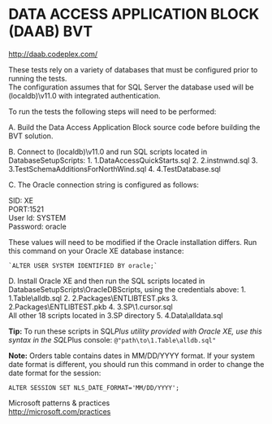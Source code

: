 ﻿# DATA ACCESS APPLICATION BLOCK (DAAB) BVT
http://daab.codeplex.com/

These tests rely on a variety of databases that must be configured prior to running the tests.  
The configuration assumes that for SQL Server the database used will be (localdb)\v11.0 with integrated authentication.

To run the tests the following steps will need to be performed:

A. Build the Data Access Application Block source code before building the BVT solution.

B. Connect to (localdb)\v11.0 and run SQL scripts located in DatabaseSetupScripts:
    1. 1.DataAccessQuickStarts.sql
    2. 2.instnwnd.sql
    3. 3.TestSchemaAdditionsForNorthWind.sql
    4. 4.TestDatabase.sql

C. The Oracle connection string is configured as follows:

   SID: XE<br/>
   PORT:1521<br/>
   User Id: SYSTEM<br/>
   Password: oracle

   These values will need to be modified if the Oracle installation differs. Run this command on your Oracle XE database instance:

    `ALTER USER SYSTEM IDENTIFIED BY oracle;`


D. Install Oracle XE and then run the SQL scripts located in DatabaseSetupScripts\OracleDBScripts, using the credentials above:
    1. 1.Table\alldb.sql
    2. 2.Packages\ENTLIBTEST.pks
    3. 2.Packages\ENTLIBTEST.pkb
    4. 3.SP\1.cursor.sql<br/>
       All other 18 scripts located in 3.SP directory
    5. 4.Data\alldata.sql

**Tip:** To run these scripts in SQL*Plus utility provided with Oracle XE, use this syntax in the SQL*Plus console:
`@"path\to\1.Table\alldb.sql"`

**Note:** Orders table contains dates in MM/DD/YYYY format. If your system date format is different, you should
run this command in order to change the date format for the session:

`ALTER SESSION SET NLS_DATE_FORMAT='MM/DD/YYYY';`

Microsoft patterns & practices<br/>
http://microsoft.com/practices